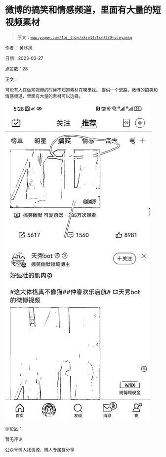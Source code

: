 # 微博的搞笑和情感频道，里面有大量的短视频素材

> 原文：[`www.yuque.com/for_lazy/xkrm14/tce3fr8evimyamxg`](https://www.yuque.com/for_lazy/xkrm14/tce3fr8evimyamxg)



作者： 黄林风



日期：2023-03-27



点赞数：28



正文：



可能有人在做短视频的时候不知道素材在哪里找。 提供一个思路，微博的搞笑和情感频道，里面有大量的素材可以选择。



![](img/c7ccdef22a06568817cf2761d2a17c11.png)  

评论区：



暂无评论



公众号懒人找资源，懒人专属群分享

</ne-p>